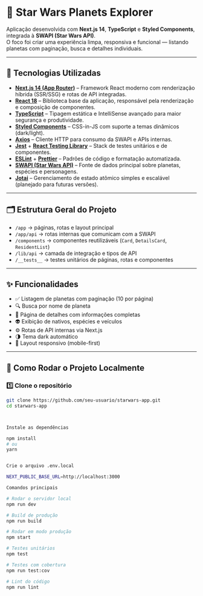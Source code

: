 # 🌌 Star Wars Planets Explorer

Aplicação desenvolvida com **Next.js 14**, **TypeScript** e **Styled Components**, integrada à **SWAPI (Star Wars API)**.  
O foco foi criar uma experiência limpa, responsiva e funcional — listando planetas com paginação, busca e detalhes individuais.

---

## 🚀 Tecnologias Utilizadas

- **[Next.js 14 (App Router)](https://nextjs.org/docs)** – Framework React moderno com renderização híbrida (SSR/SSG) e rotas de API integradas.  
- **[React 18](https://react.dev/)** – Biblioteca base da aplicação, responsável pela renderização e composição de componentes.  
- **[TypeScript](https://www.typescriptlang.org/)** – Tipagem estática e IntelliSense avançado para maior segurança e produtividade.  
- **[Styled Components](https://styled-components.com/)** – CSS-in-JS com suporte a temas dinâmicos (dark/light).  
- **[Axios](https://axios-http.com/)** – Cliente HTTP para consumo da SWAPI e APIs internas.  
- **[Jest](https://jestjs.io/)** + **[React Testing Library](https://testing-library.com/)** – Stack de testes unitários e de componentes.  
- **[ESLint](https://eslint.org/)** + **[Prettier](https://prettier.io/)** – Padrões de código e formatação automatizada.  
- **[SWAPI (Star Wars API)](https://swapi.dev/)** – Fonte de dados principal sobre planetas, espécies e personagens.  
- **[Jotai](https://jotai.org/)** – Gerenciamento de estado atômico simples e escalável (planejado para futuras versões).

---

## 🗂 Estrutura Geral do Projeto

- `/app` → páginas, rotas e layout principal  
- `/app/api` → rotas internas que comunicam com a SWAPI  
- `/components` → componentes reutilizáveis (`Card`, `DetailsCard`, `ResidentList`)  
- `/lib/api` → camada de integração e tipos de API  
- `/__tests__` → testes unitários de páginas, rotas e componentes  

---

## ✨ Funcionalidades

- ✅ Listagem de planetas com paginação (10 por página)  
- 🔍 Busca por nome de planeta  
- 📄 Página de detalhes com informações completas  
- 👽 Exibição de nativos, espécies e veículos  
- ⚙️ Rotas de API internas via Next.js  
- 🌗 Tema dark automático  
- 📱 Layout responsivo (mobile-first)

---

## 🧩 Como Rodar o Projeto Localmente

### 1️⃣ Clone o repositório

```bash
git clone https://github.com/seu-usuario/starwars-app.git
cd starwars-app



Instale as dependências

npm install
# ou
yarn


Crie o arquivo .env.local

NEXT_PUBLIC_BASE_URL=http://localhost:3000

Comandos principais

# Rodar o servidor local
npm run dev

# Build de produção
npm run build

# Rodar em modo produção
npm start

# Testes unitários
npm test

# Testes com cobertura
npm run test:cov

# Lint do código
npm run lint
